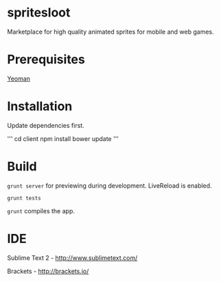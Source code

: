 spritesloot
===========
Marketplace for high quality animated sprites for mobile and web games.

Prerequisites
====

[Yeoman](http://yeoman.io)

Installation
============

Update dependencies first.

'''
cd client
npm install
bower update
'''

Build
=====

```grunt server``` for previewing during development. LiveReload is enabled.

```grunt tests```

```grunt``` compiles the app.

IDE
===
Sublime Text 2 - http://www.sublimetext.com/

Brackets - http://brackets.io/
